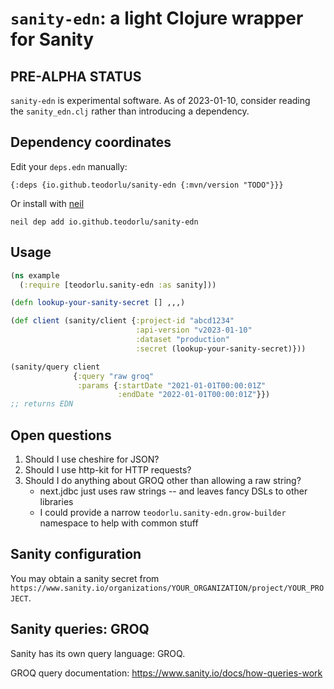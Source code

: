 # `sanity-edn`: a light Clojure wrapper for Sanity

## PRE-ALPHA STATUS

`sanity-edn` is experimental software.
As of 2023-01-10, consider reading the `sanity_edn.clj` rather than introducing a dependency.

## Dependency coordinates

Edit your `deps.edn` manually:

    {:deps {io.github.teodorlu/sanity-edn {:mvn/version "TODO"}}}

Or install with [neil](https://github.com/babashka/neil)

    neil dep add io.github.teodorlu/sanity-edn

## Usage

``` clojure
(ns example
  (:require [teodorlu.sanity-edn :as sanity]))

(defn lookup-your-sanity-secret [] ,,,)

(def client (sanity/client {:project-id "abcd1234"
                            :api-version "v2023-01-10"
                            :dataset "production"
                            :secret (lookup-your-sanity-secret)}))

(sanity/query client
              {:query "raw groq"
               :params {:startDate "2021-01-01T00:00:01Z"
                        :endDate "2022-01-01T00:00:01Z"}})
;; returns EDN
```

## Open questions

1. Should I use cheshire for JSON?
2. Should I use http-kit for HTTP requests?
3. Should I do anything about GROQ other than allowing a raw string?
    - next.jdbc just uses raw strings -- and leaves fancy DSLs to other libraries
    - I could provide a narrow `teodorlu.sanity-edn.grow-builder` namespace to help with common stuff

## Sanity configuration

You may obtain a sanity secret from `https://www.sanity.io/organizations/YOUR_ORGANIZATION/project/YOUR_PROJECT`.

## Sanity queries: GROQ

Sanity has its own query language: GROQ.

GROQ query documentation: https://www.sanity.io/docs/how-queries-work
